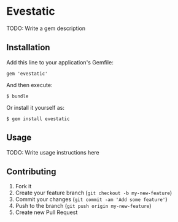 # Evestatic

TODO: Write a gem description

## Installation

Add this line to your application's Gemfile:

    gem 'evestatic'

And then execute:

    $ bundle

Or install it yourself as:

    $ gem install evestatic

## Usage

TODO: Write usage instructions here

## Contributing

1. Fork it
2. Create your feature branch (`git checkout -b my-new-feature`)
3. Commit your changes (`git commit -am 'Add some feature'`)
4. Push to the branch (`git push origin my-new-feature`)
5. Create new Pull Request
